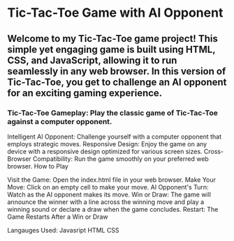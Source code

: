# Tic-Tac-Toe Game with AI Opponent

## Welcome to my Tic-Tac-Toe game project! This simple yet engaging game is built using HTML, CSS, and JavaScript, allowing it to run seamlessly in any web browser. In this version of Tic-Tac-Toe, you get to challenge an AI opponent for an exciting gaming experience.

### Tic-Tac-Toe Gameplay: Play the classic game of Tic-Tac-Toe against a computer opponent.

Intelligent AI Opponent: Challenge yourself with a computer opponent that employs strategic moves.
Responsive Design: Enjoy the game on any device with a responsive design optimized for various screen sizes.
Cross-Browser Compatibility: Run the game smoothly on your preferred web browser.
How to Play

Visit the Game: Open the index.html file in your web browser.
Make Your Move: Click on an empty cell to make your move.
AI Opponent's Turn: Watch as the AI opponent makes its move.
Win or Draw: The game will announce the winner with a line across the winning move and play a winning sound or declare a draw when the game concludes.
Restart: The Game Restarts After a Win or Draw

Langauges Used: 
Javasript 
HTML 
CSS
